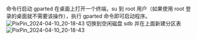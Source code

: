 命令行启动 gparted
在桌面上打开一个终端，su 到 root 用户（如果使用 root 登录的桌面就不需要该操作），执行 gparted 命令即可启动程序。
![PixPin_2024-04-10_20-18-43](https://github.com/chjxt/chjxt.github.io/assets/164757931/0c3ce5a4-447a-4d59-8a72-0bc98f802cab)
切换到空闲磁盘 sdb 并在上面新建分区表
![PixPin_2024-04-10_20-18-43](https://github.com/chjxt/chjxt.github.io/assets/164757931/b35db5b9-b8cc-4a97-bded-52da664c7539)



